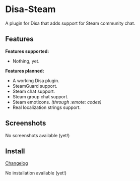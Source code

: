 Disa-Steam
==========
A plugin for Disa that adds support for Steam community chat.

Features
--------
**Features supported:**
- Nothing, yet.

**Features planned:**
- A working Disa plugin.
- SteamGuard support.
- Steam chat support.
- Steam group chat support.
- Steam emoticons. *(through :emote: codes)*
- Real localization strings support.

Screenshots
-----------
No screenshots available (yet!)

Install
-------
[Changelog](https://thebinaryfox.github.io/Disa-Steam/changelog/)

No installation available (yet!)

